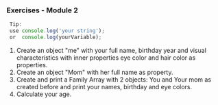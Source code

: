 ### Exercises - Module 2 ###

```javascript
 Tip:
 use console.log('your string');
 or  console.log(yourVariable);
```

1. Create an object "me" with your full name, birthday year and visual characteristics with inner properties eye color and hair color as properties.
2. Create an object "Mom" with her full name as property.
3. Create and print a Family Array with 2 objects: You and Your mom as created before and print your names, birthday and eye colors.
4. Calculate your age.
